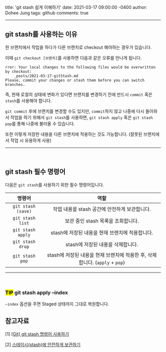 title: 'git stash 쉽게 이해하기'
date: 2021-03-17 09:00:00 -0400
author: Dohee Jung
tags: github
comments: true

---

## git stash를 사용하는 이유

한 브랜치에서 작업을 하다가 다른 브랜치로 checkout 해야하는 경우가 있습니다.

이때 `git checkout [브랜치]`를 사용하면 다음과 같은 오류를 만나게 됩니다.

```
rror: Your local changes to the following files would be overwritten by checkout:
	_posts/2021-03-17-gitStash.md
Please, commit your changes or stash them before you can switch branches.
```

즉, 현재 로컬의 상태에 변화가 있다면 브랜치를 변경하기 전에 반드시 `commit` 혹은 `stash`를 사용해야 합니다.

`git commit` 후에 브랜치를 변경할 수도 있지만, `commit`하지 않고 나중에 다시 돌아와서 작업을 하기 위해서 `git stash`를 사용하면, `git stash apply` 혹은 `git stash pop`를 통해 나중에 불러올 수 있습니다.

또한 이렇게 저장한 내용을 다른 브랜치에 적용하는 것도 가능합니다. (잘못된 브랜치에서 작업 시 유용하게 사용)

---

<br/>

## git stash 필수 명령어

다음은 `git stash`를 사용하기 위한 필수 명령어입니다.

|       명령어       |                                     역할                                     |
| :----------------: | :--------------------------------------------------------------------------: |
| `git stash (save)` |                작업 내용을 stash 공간에 안전하게 보관합니다.                 |
|  `git stash list`  |                      보관 중인 stash 목록을 조회합니다.                      |
| `git stash apply`  |               stash에 저장된 내용을 현재 브랜치에 적용합니다.                |
|  `git stash drop`  |                      stash에 저장된 내용을 삭제합니다.                       |
|  `git stash pop`   | stash에 저장된 내용을 현재 브랜치에 적용한 후, 삭제합니다. (`apply` + `pop`) |

---

<br/>

### <mark>TIP</mark> git stash apply –index

`–index` 옵션을 주면 Staged 상태까지 그대로 복원합니다.

## 참고자료

[1] [[Git] git stash 명령어 사용하기](https://gmlwjd9405.github.io/2018/05/18/git-stash.html)

[2] [스테이시(stash)에 안전하게 보관하기](https://mylko72.gitbooks.io/git/content/_stash.html)
